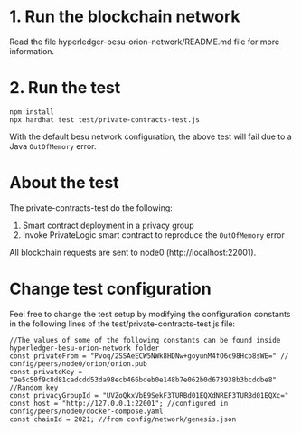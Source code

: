 # 1. Run the blockchain network
Read the file hyperledger-besu-orion-network/README.md file for more information.

# 2. Run the test

```
npm install
npx hardhat test test/private-contracts-test.js
```
With the default besu network configuration, the above test will fail due to a Java `OutOfMemory` error.

# About the test

The private-contracts-test do the following:
1. Smart contract deployment in a privacy group
2. Invoke PrivateLogic smart contract to reproduce the `OutOfMemory` error

All blockchain requests are sent to node0 (http://localhost:22001).

# Change test configuration
Feel free to change the test setup by modifying the configuration constants in the following lines of the test/private-contracts-test.js file:

```
//The values of some of the following constants can be found inside hyperledger-besu-orion-network folder
const privateFrom = "Pvoq/2SSAeECW5NWk8HDNw+goyunM4fO6c98Hcb8sWE=" // config/peers/node0/orion/orion.pub 
const privateKey = "9e5c50f9c8d81cadcdd53da98ecb466bdeb0e148b7e062b0d673938b3bcddbe8" //Random key
const privacyGroupId = "UVZoQkxVbE9SekF3TURBd01EQXdNREF3TURBd01EQXc="
const host = "http://127.0.0.1:22001"; //configured in config/peers/node0/docker-compose.yaml
const chainId = 2021; //from config/network/genesis.json
```